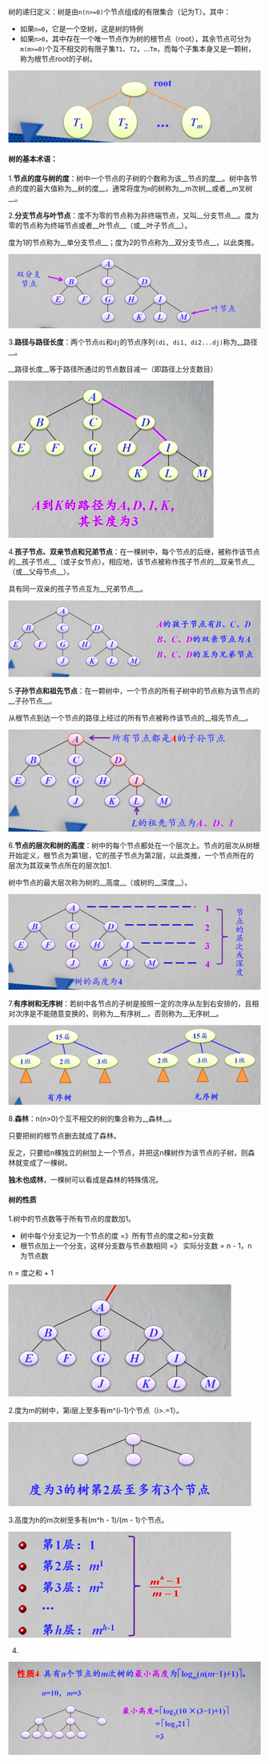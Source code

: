 树的递归定义：树是由`n(n>=0)`个节点组成的有限集合（记为T）。其中：

* 如果`n=0`，它是一个空树，这是树的特例
* 如果`n>0`，其中存在一个唯一节点作为树的根节点（root），其余节点可分为`m(m>=0)`个互不相交的有限子集`T1`、`T2`，...`Tm`，而每个子集本身又是一颗树，称为根节点root的子树。

![树](../img/201901142140.png)

#### 树的基本术语：

1.__节点的度与树的度__：树中一个节点的子树的个数称为该__节点的度__。树中各节点的度的最大值称为__树的度__，通常将度为`m`的树称为__m次树__或者__m叉树__。

2.__分支节点与叶节点__：度不为零的节点称为非终端节点，又叫__分支节点__。度为零的节点称为终端节点或者__叶节点__（或__叶子节点__）。

度为1的节点称为__单分支节点__；度为2的节点称为__双分支节点__，以此类推。

![分支节点与叶节点](../img/201901142149.png)

3.__路径与路径长度__：两个节点`di`和`dj`的节点序列`(di, di1, di2...dj)`称为__路径__。

__路径长度__等于路径所通过的节点数目减一（即路径上分支数目）

![路径和路径长度](../img/201901142155.png)



4.__孩子节点、双亲节点和兄弟节点__：在一棵树中，每个节点的后继，被称作该节点的__孩子节点__（或子女节点）。相应地，该节点被称作孩子节点的__双亲节点__（或__父母节点__）。

具有同一双亲的孩子节点互为__兄弟节点__。

![孩子节点、双亲节点和兄弟节点](../img/201901142159.png)

5.__子孙节点和祖先节点__：在一颗树中，一个节点的所有子树中的节点称为该节点的__子孙节点__。

从根节点到达一个节点的路径上经过的所有节点被称作该节点的__祖先节点__。

![子孙节点和祖先节点](../img/201901142202.png)

6.__节点的层次和树的高度__：树中的每个节点都处在一个层次上。节点的层次从树根开始定义，根节点为第1层，它的孩子节点为第2层，以此类推，一个节点所在的层次为其双亲节点所在的层次加1.

树中节点的最大层次称为树的__高度__（或树的__深度__）。

![节点的层次和树的高度](../img/201901142226.png)

7.__有序树和无序树__：若树中各节点的子树是按照一定的次序从左到右安排的，且相对次序是不能随意变换的，则称为__有序树__，否则称为__无序树__。

![有序树和无序树](../img/201901142229.png)

8.__森林__：n(n>0)个互不相交的树的集合称为__森林__。

只要把树的根节点删去就成了森林。

反之，只要给n棵独立的树加上一个节点，并把这n棵树作为该节点的子树，则森林就变成了一棵树。

__独木也成林__，一棵树可以看成是森林的特殊情况。



#### 树的性质

1.树中的节点数等于所有节点的度数加1。

* 树中每个分支记为一个节点的度 =》所有节点的度之和=分支数
* 根节点加上一个分支，这样分支数与节点数相同 =》 实际分支数 = n - 1，n 为节点数

n = 度之和 + 1

![节点数等于度之和加1](../img/201901161831.png)

2.度为m的树中，第i层上至多有m^(i-1)个节点（i>.=1）。

![度为3的树第2层至多有3个节点](../img/201901162010.png)

3.高度为h的m次树至多有(m^h - 1)/(m - 1)个节点。

![节点数](../img/201901162044.png)

4.

![最小高度](../img/201901162045.png)



